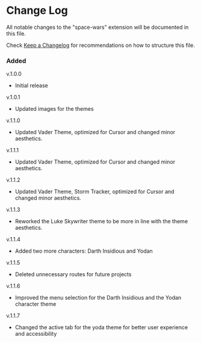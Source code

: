 # Change Log

All notable changes to the "space-wars" extension will be documented in this file.

Check [Keep a Changelog](http://keepachangelog.com/) for recommendations on how to structure this file.

### Added

v.1.0.0

- Initial release

v.1.0.1

- Updated images for the themes

v.1.1.0

- Updated Vader Theme, optimized for Cursor and changed minor aesthetics.

v.1.1.1

- Updated Vader Theme, optimized for Cursor and changed minor aesthetics.

v.1.1.2

- Updated Vader Theme, Storm Tracker, optimized for Cursor and changed minor aesthetics.

v.1.1.3

- Reworked the Luke Skywriter theme to be more in line with the theme aesthetics.

v.1.1.4

- Added two more characters: Darth Insidious and Yodan

v.1.1.5

- Deleted unnecessary routes for future projects

v.1.1.6

- Improved the menu selection for the Darth Insidious and the Yodan character theme

v.1.1.7

- Changed the active tab for the yoda theme for better user experience and accessibility
